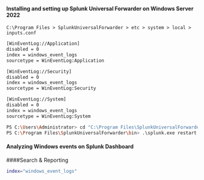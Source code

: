 #### Installing and setting up Splunk Universal Forwarder on Windows Server 2022

`C:\Program Files > SplunkUniversalForwarder > etc > system > local > inputs.conf`

```sh
[WinEventLog://Application]
disabled = 0
index = windows_event_logs
sourcetype = WinEventLog:Application

[WinEventLog://Security]
disabled = 0
index = windows_event_logs
sourcetype = WinEventLog:Security

[WinEventLog://System]
disabled = 0
index = windows_event_logs
sourcetype = WinEventLog:System
```

```sh
PS C:\Users\Administrator> cd "C:\Program Files\SplunkUniversalForwarder\bin"
PS C:\Program Files\SplunkUniversalForwarder\bin> .\splunk.exe restart
```

#### Analyzing Windows events on Splunk Dashboard

####Search & Reporting

```sh
index="windows_event_logs"
```
